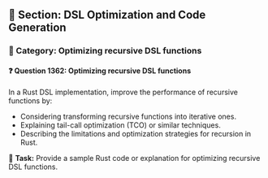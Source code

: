 ## 📘 Section: DSL Optimization and Code Generation  
### 🔹 Category: Optimizing recursive DSL functions  
#### ❓ Question 1362: Optimizing recursive DSL functions

In a Rust DSL implementation, improve the performance of recursive functions by:

- Considering transforming recursive functions into iterative ones.
- Explaining tail-call optimization (TCO) or similar techniques.
- Describing the limitations and optimization strategies for recursion in Rust.

🔧 **Task:** Provide a sample Rust code or explanation for optimizing recursive DSL functions.
